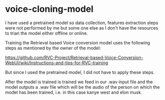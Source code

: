 # voice-cloning-model

I have used a pretrained model so data collection, features extraction steps were not performed by me but some one else as I don't have the resources to trian the model either offline or online.

Training the Retrieval based Voice conversion model uses the following steps as mentioned by the owner of the model:

https://github.com/RVC-Project/Retrieval-based-Voice-Conversion-WebUI/wiki/Instructions-and-tips-for-RVC-training

But since I used the pretrained model, I did not have to apply these steps.
 
After the model is trained is trained we feed in our .wav input file and the model outputs a .wav file which will be the audio of the person on which the model has been trained, i.e. in this case kanye west and elon musk.
